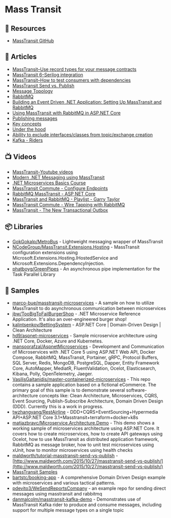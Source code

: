 # Mass Transit

## 📘 Resources
- [MassTransit GitHub](https://github.com/MassTransit/MassTransit)

## 📕 Articles
- [MassTransit–Use record types for your message contracts](https://bartwullems.blogspot.com/2021/06/masstransituse-record-types-for-your.html)
- [MassTransit 6–Serilog integration](https://bartwullems.blogspot.com/2020/01/masstransit-6serilog-integration.html)
- [MassTransit–How to test consumers with dependencies](https://bartwullems.blogspot.com/2021/02/masstransithow-to-test-consumers-with.html)
- [MassTransit Send vs. Publish](https://www.maldworth.com/2015/10/27/masstransit-send-vs-publish/)
- [Message Topology](https://masstransit-project.com/advanced/topology/message.html)
- [RabbitMQ](https://masstransit-project.com/advanced/topology/rabbitmq.html)
- [Building an Event Driven .NET Application: Setting Up MassTransit and RabbitMQ](https://wrapt.dev/blog/building-an-event-driven-dotnet-application-setting-up-masstransit-and-rabbitmq)
- [Using MassTransit with RabbitMQ in ASP.NET Core](https://code-maze.com/masstransit-rabbitmq-aspnetcore/)
- [Publishing messages](https://masstransit-project.com/understand/publishing.html)
- [Key concepts](https://masstransit-project.com/understand/key-ideas.html)
- [Under the hood](https://masstransit-project.com/understand/under-the-hood.html)
- [Ability to exclude interfaces/classes from topic/exchange creation](https://github.com/MassTransit/MassTransit/issues/2018)
- [Kafka - Riders](https://masstransit-project.com/usage/riders/kafka.html)
## 📺 Videos
- [MassTransit–Youtube videos](https://bartwullems.blogspot.com/2020/07/masstransityoutube-videos.html)
- [Modern .NET Messaging using MassTransit](https://www.youtube.com/watch?v=jQNQDLv7QmU)
- [.NET Microservices Basics Course](https://youtu.be/ByYyk8eMG6c?t=18839)
- [MassTransit Commute - Configure Endpoints](https://www.youtube.com/watch?v=bsUlQ93j2MY)
- [RabbitMQ MassTransit - ASP NET Core](https://www.youtube.com/watch?v=sOwkIz07gvo)
- [MassTransit and RabbitMQ - Playlist - Garry Taylor](https://www.youtube.com/playlist?list=PL8vZpHuqa_hOP8f1AT5r8FSP1fKm9ALZO)
- [MassTransit Commute - Wire Tapping with RabbitMQ](https://www.youtube.com/watch?v=vNpXjy7psxs)
- [MassTransit - The New Transactional Outbox](https://www.youtube.com/watch?v=3TjGnmLno_A)
## 📦 Libraries
- [GokGokalp/MetroBus](https://github.com/GokGokalp/MetroBus) - Lightweight messaging wrapper of MassTransit
- [NCodeGroup/MassTransit.Extensions.Hosting](https://github.com/NCodeGroup/MassTransit.Extensions.Hosting) - MassTransit configuration extensions using Microsoft.Extensions.Hosting.IHostedService and Microsoft.Extensions.DependencyInjection.
- [phatboyg/GreenPipes](https://github.com/phatboyg/GreenPipes) - An asynchronous pipe implementation for the Task Parallel Library
## 🚀 Samples
- [marco-bue/masstransit-microservices](https://github.com/marco-bue/masstransit-microservices) - A sample on how to utilize MassTransit to do asynchronous communication between microservices
- [jbw/TooBigToFailBurgerShop](https://github.com/jbw/TooBigToFailBurgerShop) - .NET Microservice Reference Application. It's also an over-engineered burger shop!
- [kalintsenkov/BettingSystem](https://github.com/kalintsenkov/BettingSystem) - ASP.NET Core | Domain-Driven Design | Clean Architecture
- [hd9/aspnet-microservices](https://github.com/hd9/aspnet-microservices) - Sample microservice architecture using .NET Core, Docker, Azure and Kubernetes.
- [mansoorafzal/AspnetMicroservices](https://github.com/mansoorafzal/AspnetMicroservices) - Development and Communication of Microservices with .NET Core 5 using ASP.NET Web API, Docker Compose, RabbitMQ, MassTransit, Portainer, gRPC, Protocol Buffers, SQL Server, Redis, MongoDB, PostgreSQL, Dapper, Entity Framework Core, AutoMapper, MediatR, FluentValidation, Ocelot, Elasticsearch, Kibana, Polly, OpenTelemetry, Jaeger.
- [VasilisGaitanidis/master-containerized-microservices](https://github.com/VasilisGaitanidis/master-containerized-microservices) - This repo contains a sample application based on a fictional eCommerce. The primary goal of this sample is to demonstrate several software-architecture concepts like: Clean Architecture, Microservices, CQRS, Event Sourcing, Publish-Subscribe Architecture, Domain Driven Design (DDD). Currently this is a work in progress.
- [twzhangyang/RestAirline](https://github.com/twzhangyang/RestAirline) - DDD+CQRS+EventSourcing+Hypermedia API+ASP.NET Core 3.1+Masstransit+terraform+docker+k8s
- [matjazbravc/Microservice.Architecture.Demo](https://github.com/matjazbravc/Microservice.Architecture.Demo) - This demo shows a working sample of microservices architecture using ASP.NET Core. It covers how to create microservices, how to create API gateways using Ocelot, how to use MassTransit as distributed application framework, RabbitMQ as message broker, how to unit test microservices using xUnit, how to monitor microservices using health checks
- [maldworth/tutorial-masstransit-send-vs-publish](https://github.com/maldworth/tutorial-masstransit-send-vs-publish) - [http://www.maldworth.com/2015/10/27/masstransit-send-vs-publish/](http://www.maldworth.com/2015/10/27/masstransit-send-vs-publish/)
- [MassTransit Samples](https://masstransit-project.com/learn/samples.html)
- [bartstc/booking-app](https://github.com/bartstc/booking-app) - A comprehensive Domain Driven Design example with microservices and various tactical patterns.
- [pdevito3/WeSendReportsCompany](https://github.com/pdevito3/WeSendReportsCompany) - an example repo for sending direct messages using masstransit and rabbitmq
- [danmalcolm/masstransit-kafka-demo](https://github.com/danmalcolm/masstransit-kafka-demo) - Demonstrates use of MassTransit Kafka rider to produce and consume messages, including support for multiple message types on a single topic